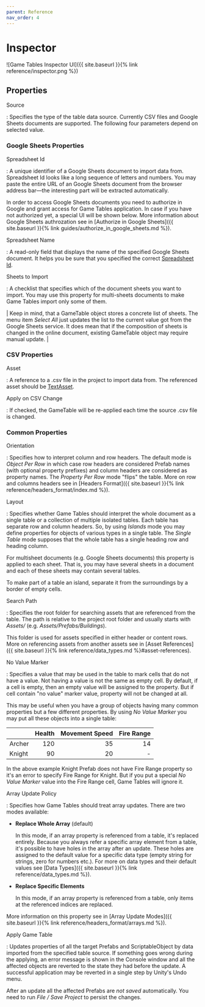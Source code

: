 ```yaml
---
parent: Reference
nav_order: 4
---
```

# Inspector
![Game Tables Inspector UI]({{ site.baseurl }}{% link reference/inspector.png %})

## Properties

<a id="source"></a> Source

: Specifies the type of the table data source. Currently CSV files and Google Sheets documents are supported. The following four parameters depend on selected value.

### Google Sheets Properties

<a id="spreadsheet-id"></a> Spreadsheet Id

: A unique identifier of a Google Sheets document to import data from. Spreadsheet Id looks like a long sequence of letters and numbers. You may paste the entire URL of an Google Sheets document from the browser address bar—the interesting part will be extracted automatically.

  In order to access Google Sheets documents you need to authorize in Google and grant access for Game Tables application. In case if you have not authorized yet, a special UI will be shown below. More information about Google Sheets authrozation see in [Authorize in Google Sheets]({{ site.baseurl }}{% link guides/authorize_in_google_sheets.md %}).

Spreadsheet Name

: A read-only field that displays the name of the specified Google Sheets document. It helps you be sure that you specified the correct [Spreadsheet Id](#spreadsheet-id).

Sheets to Import

: A checklist that specifies which of the document sheets you want to import. You may use this property for multi-sheets documents to make Game Tables import only some of them.

  | Keep in mind, that a GameTable object stores a concrete list of sheets. The menu item *Select All* just updates the list to the current value got from the Google Sheets service. It does mean that if the composition of sheets is changed in the online document, existing GameTable object may require manual update. |

### CSV Properties

Asset

: A reference to a .csv file in the project to import data from. The referenced asset should be [TextAsset](https://docs.unity3d.com/Manual/class-TextAsset.html).

Apply on CSV Change

: If checked, the GameTable will be re-applied each time the source .csv file is changed.

### Common Properties

<a id="orientation"></a> Orientation

: Specifies how to interpret column and row headers. The default mode is *Object Per Row* in which case row headers are considered Prefab names (with optional property prefixes) and column headers are considered as property names. The *Property Per Row* mode "flips" the table. More on row and columns headers see in [Headers Format]({{ site.baseurl }}{% link reference/headers_format/index.md %}).

Layout

: Specifies whether Game Tables should interpret the whole document as a single table or a collection of multiple isolated tables. Each table has separate row and column headers. So, by using *Islands* mode you may define properties for objects of various types in a single table. The *Single Table* mode supposes that the whole table has a single heading row and heading column.

  For multisheet documents (e.g. Google Sheets documents) this property is applied to each sheet. That is, you may have several sheets in a document and each of these sheets may contain several tables.

  To make part of a table an island, separate it from the surroundings by a border of empty cells.

<a id="search-path"></a> Search Path

: Specifies the root folder for searching assets that are referenced from the table. The path is relative to the project root folder and usually starts with *Assets/* (e.g. *Assets/Prefabs/Buildings*).

  This folder is used for assets specified in either header or content rows. More on referencing assets from another assets see in [Asset References]({{ site.baseurl }}{% link reference/data_types.md %}#asset-references).

No Value Marker

: Specifies a value that may be used in the table to mark cells that do not have a value. Not having a value is not the same as empty cell. By default, if a cell is empty, then an empty value will be assigned to the property. But if cell contain "no value" marker value, property will not be changed at all.

  This may be useful when you have a group of objects having many common properties but a few different properties. By using *No Value Marker* you may put all these objects into a single table:

  |          | Health | Movement Speed | Fire Range  |
  |:---------|-------:|---------------:|------------:|
  | Archer   | 120    | 35             | 14          |
  | Knight   | 90     | 20             | -           |

  In the above example Knight Prefab does not have Fire Range property so it's an error to specify Fire Range for Knight. But if you put a special *No Value Marker* value into the Fire Range cell, Game Tables will ignore it.

Array Update Policy

: Specifies how Game Tables should treat array updates. There are two modes available:

  - **Replace Whole Array** (default)
    
    In this mode, if an array property is referenced from a table, it's replaced entirely. Because you always refer a specific array element from a table, it's possible to have holes in the array after an update. These holes are assigned to the default value for a specific data type (empty string for strings, zero for numbers etc.). For more on data types and their default values see [Data Types]({{ site.baseurl }}{% link reference/data_types.md %}).

  - **Replace Specific Elements**
    
    In this mode, if an array property is referenced from a table, only items at the referenced indices are replaced.

  More information on this property see in [Array Update Modes]({{ site.baseurl }}{% link reference/headers_format/arrays.md %}).

<a id="apply-game-table"></a> Apply Game Table

: Updates properties of all the target Prefabs and ScriptableObject by data imported from the specified table source. If something goes wrong during the applying, an error message is shown in the Console window and all the affected objects are reverted to the state they had before the update. A successful application may be reverted in a single step by Unity's Undo menu.

  After an update all the affected Prefabs are *not saved* automatically. You need to run *File / Save Project* to persist the changes.
